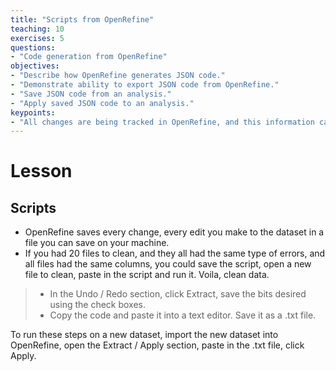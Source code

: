 ```yaml
---
title: "Scripts from OpenRefine"
teaching: 10
exercises: 5
questions:
- "Code generation from OpenRefine"
objectives:
- "Describe how OpenRefine generates JSON code."
- "Demonstrate ability to export JSON code from OpenRefine."
- "Save JSON code from an analysis."
- "Apply saved JSON code to an analysis."
keypoints:
- "All changes are being tracked in OpenRefine, and this information can be used for scripts for future analyses or reproducing an analysis."
---
```


# Lesson

## Scripts

* OpenRefine saves every change, every edit you make to the dataset in a file you can save on your machine.
* If you had 20 files to clean, and they all had the same type of errors, and all files had the same columns, you could save the script, open a new file to clean, paste in the script and run it. Voila, clean data.


>  - In the Undo / Redo section, click Extract, save the bits desired using the check boxes. 
>  - Copy the code and paste it into a text editor. Save it as a .txt file. 


To run these steps on a new dataset, import the new dataset into OpenRefine, open the Extract / Apply section, paste in the .txt file, click Apply.


